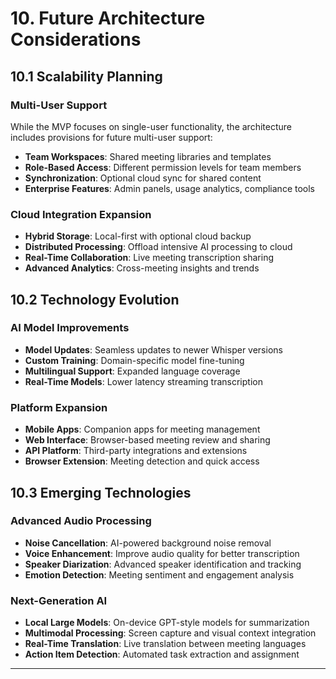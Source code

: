 # 10. Future Architecture Considerations

## 10.1 Scalability Planning

### Multi-User Support
While the MVP focuses on single-user functionality, the architecture includes provisions for future multi-user support:

- **Team Workspaces**: Shared meeting libraries and templates
- **Role-Based Access**: Different permission levels for team members
- **Synchronization**: Optional cloud sync for shared content
- **Enterprise Features**: Admin panels, usage analytics, compliance tools

### Cloud Integration Expansion
- **Hybrid Storage**: Local-first with optional cloud backup
- **Distributed Processing**: Offload intensive AI processing to cloud
- **Real-Time Collaboration**: Live meeting transcription sharing
- **Advanced Analytics**: Cross-meeting insights and trends

## 10.2 Technology Evolution

### AI Model Improvements
- **Model Updates**: Seamless updates to newer Whisper versions
- **Custom Training**: Domain-specific model fine-tuning
- **Multilingual Support**: Expanded language coverage
- **Real-Time Models**: Lower latency streaming transcription

### Platform Expansion
- **Mobile Apps**: Companion apps for meeting management
- **Web Interface**: Browser-based meeting review and sharing
- **API Platform**: Third-party integrations and extensions
- **Browser Extension**: Meeting detection and quick access

## 10.3 Emerging Technologies

### Advanced Audio Processing
- **Noise Cancellation**: AI-powered background noise removal
- **Voice Enhancement**: Improve audio quality for better transcription
- **Speaker Diarization**: Advanced speaker identification and tracking
- **Emotion Detection**: Meeting sentiment and engagement analysis

### Next-Generation AI
- **Local Large Models**: On-device GPT-style models for summarization
- **Multimodal Processing**: Screen capture and visual context integration
- **Real-Time Translation**: Live translation between meeting languages
- **Action Item Detection**: Automated task extraction and assignment

---
